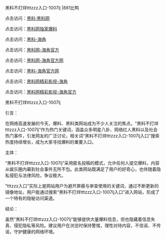 黑料不打烊tttzzz入口-1007lj |881比鸭

点击访问：<a href="https://heiliaolvzlu3.pages.dev">黑料·黑料网</a>

点击访问：<a href="https://heiliaoyvnrda.pages.dev">黑料网独家爆料</a>

点击访问：<a href="https://heiliaokof3cy.pages.dev">黑料-海角</a>

点击访问：<a href="https://heiliaotlyq53.pages.dev">黑料网-海角官方</a>

点击访问：<a href="https://heiliao9wsbg3.pages.dev">黑料网-海角官方网</a>

点击访问：<a href="https://heiliaoxrq8i9.pages.dev">黑料-海角官方网</a>

点击访问：<a href="https://heiliaoxfe5rb.pages.dev">黑料网精彩影视-海角</a>

点击访问：<a href="https://heiliaoubleqx.pages.dev">黑料网精彩影视-海角官方</a>

黑料不打烊tttzzz入口-1007lj

引言：

在网络高速发展的今天，爆料、黑料类网站成为不少人关注的焦点。“黑料不打烊tttzzz入口-1007lj”作为热门关键词，涵盖众多明星八卦、网络红人黑料以及社会热门事件，引发网友的广泛讨论，相关词“黑料不打烊tttzzz入口-1007lj入口”搜索热度持续增长，成为大家寻找爆料的重要入口。

主体：

“黑料不打烊tttzzz入口-1007lj”采用匿名投稿的模式，允许任何人提交爆料，内容从娱乐圈内幕到社会事件无所不包。此类网站既满足了用户的好奇心，也伴随着隐私侵犯与法律风险，争议极大。

“tttzzz入口”实际上是网站用户为避开屏蔽与审查使用的关键词，通过不断更新的镜像地址，用户能通过搜索“黑料不打烊tttzzz入口-1007lj入口”进入网站，形成了一个特有的隐秘访问渠道。

结论：

虽然“黑料不打烊tttzzz入口-1007lj”能够提供大量爆料信息，但也隐藏着信息失真、侵犯隐私等风险。建议用户在浏览时保持警惕，理性对待内容，不信谣、不传谣，守护健康的网络环境。

